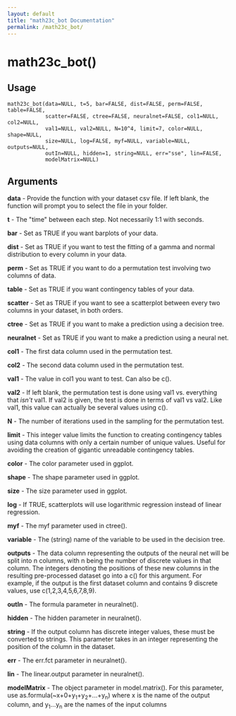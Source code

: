 ```yaml
---
layout: default
title: "math23c_bot Documentation"
permalink: /math23c_bot/
---
```


# math23c_bot()

## Usage

```
math23c_bot(data=NULL, t=5, bar=FALSE, dist=FALSE, perm=FALSE, table=FALSE,
            scatter=FALSE, ctree=FALSE, neuralnet=FALSE, col1=NULL, col2=NULL,
            val1=NULL, val2=NULL, N=10^4, limit=7, color=NULL, shape=NULL,
            size=NULL, log=FALSE, myf=NULL, variable=NULL, outputs=NULL,
            outIn=NULL, hidden=1, string=NULL, err="sse", lin=FALSE,
            modelMatrix=NULL)
```

## Arguments

**data** - Provide the function with your dataset csv file. If left blank, the function will prompt you to select the file in your folder.

**t** - The "time" between each step. Not necessarily 1:1 with seconds.  

**bar** - Set as TRUE if you want barplots of your data.

**dist** - Set as TRUE if you want to test the fitting of a gamma and normal distribution to every column in your data.

**perm** - Set as TRUE if you want to do a permutation test involving two columns of data.

**table** - Set as TRUE if you want contingency tables of your data.

**scatter** - Set as TRUE if you want to see a scatterplot between every two columns in your dataset, in both orders.

**ctree** - Set as TRUE if you want to make a prediction using a decision tree.

**neuralnet** - Set as TRUE if you want to make a prediction using a neural net.

**col1** - The first data column used in the permutation test.

**col2** - The second data column used in the permutation test.

**val1** - The value in col1 you want to test. Can also be c().  

**val2** - If left blank, the permutation test is done using val1 vs. everything that *isn't* val1. If val2 is given, the test is done in terms of val1 vs val2. Like val1, this value can actually be several values using c().

**N** - The number of iterations used in the sampling for the permutation test.

**limit** - This integer value limits the function to creating contingency tables using data columns with only a certain number of unique values. Useful for avoiding the creation of gigantic unreadable contingency tables.

**color** - The color parameter used in ggplot.

**shape** - The shape parameter used in ggplot.

**size** - The size parameter used in ggplot.

**log** - If TRUE, scatterplots will use logarithmic regression instead of linear regression.  

**myf** - The myf parameter used in ctree().

**variable** - The (string) name of the variable to be used in the decision tree.

**outputs** - The data column representing the outputs of the neural net will be split into n columns, with n being the number of discrete values in that column. The integers denoting the positions of these new columns in the resulting pre-processed dataset go into a c() for this argument. For example, if the output is the first dataset column and contains 9 discrete values, use c(1,2,3,4,5,6,7,8,9).

**outIn** - The formula parameter in neuralnet().

**hidden** - The hidden parameter in neuralnet().

**string** - If the output column has discrete integer values, these must be converted to strings. This parameter takes in an integer representing the position of the column in the dataset.

**err** - The err.fct parameter in neuralnet().

**lin** - The linear.output parameter in neuralnet().

**modelMatrix** - The object parameter in model.matrix(). For this parameter, use as.formula(~x+0+y<sub>1</sub>+y<sub>2</sub>+...+y<sub>n</sub>) where x is the name of the output column, and y<sub>1</sub>...y<sub>n</sub> are the names of the input columns
